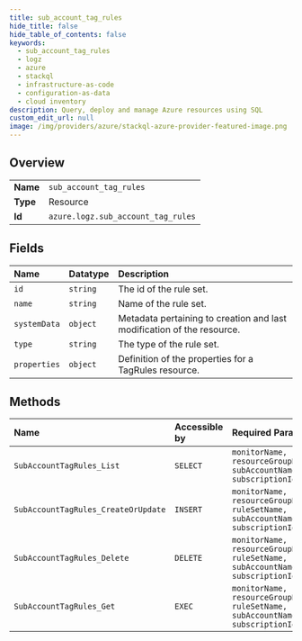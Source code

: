 ```yaml
---
title: sub_account_tag_rules
hide_title: false
hide_table_of_contents: false
keywords:
  - sub_account_tag_rules
  - logz
  - azure    
  - stackql
  - infrastructure-as-code
  - configuration-as-data
  - cloud inventory
description: Query, deploy and manage Azure resources using SQL
custom_edit_url: null
image: /img/providers/azure/stackql-azure-provider-featured-image.png
---
```

  
    

## Overview
<table><tbody>
<tr><td><b>Name</b></td><td><code>sub_account_tag_rules</code></td></tr>
<tr><td><b>Type</b></td><td>Resource</td></tr>
<tr><td><b>Id</b></td><td><code>azure.logz.sub_account_tag_rules</code></td></tr>
</tbody></table>

## Fields
| Name | Datatype | Description |
|:-----|:---------|:------------|
| `id` | `string` | The id of the rule set. |
| `name` | `string` | Name of the rule set. |
| `systemData` | `object` | Metadata pertaining to creation and last modification of the resource. |
| `type` | `string` | The type of the rule set. |
| `properties` | `object` | Definition of the properties for a TagRules resource. |
## Methods
| Name | Accessible by | Required Params |
|:-----|:--------------|:----------------|
| `SubAccountTagRules_List` | `SELECT` | `monitorName, resourceGroupName, subAccountName, subscriptionId` |
| `SubAccountTagRules_CreateOrUpdate` | `INSERT` | `monitorName, resourceGroupName, ruleSetName, subAccountName, subscriptionId` |
| `SubAccountTagRules_Delete` | `DELETE` | `monitorName, resourceGroupName, ruleSetName, subAccountName, subscriptionId` |
| `SubAccountTagRules_Get` | `EXEC` | `monitorName, resourceGroupName, ruleSetName, subAccountName, subscriptionId` |

